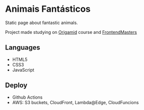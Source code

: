 # Animais Fantásticos 

Static page about fantastic animals.

<p>Project made studying on <a href="https://www.origamid.com/">Origamid</a> course and <a href="https://frontendmasters.com/courses/">FrontendMasters</a></p>

## Languages

<ul>
<li>HTML5</li>
<li>CSS3</li>
<li>JavaScript</li>
</ul>

## Deploy

<ul>
<li>Github Actions</li>
<li>AWS: S3 buckets, CloudFront, Lambda@Edge, CloudFuncions</li>
</ul>


